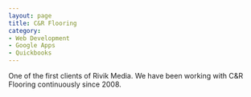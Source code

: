 ```yaml
---
layout: page
title: C&R Flooring
category: 
- Web Development
- Google Apps
- Quickbooks 
---
```


One of the first clients of Rivik Media. We have been working with C&R Flooring continuously since 2008. 